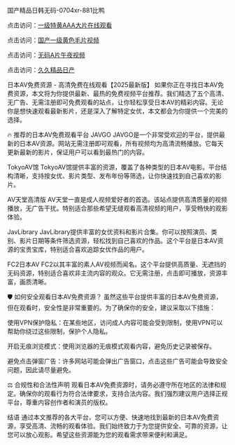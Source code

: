 
国产精品日韩无码-0704xr-881比鸭


点击访问：<a href="https://bered.pages.dev/">一级特黄AAA大片在线观看</a>

点击访问：<a href="https://rtj-3zo.pages.dev/">国产一级黄色毛片视频</a>

点击访问：<a href="https://vassv.pages.dev/">无码A片午夜视频</a>

点击访问：<a href="https://https://vassv.pages.dev/">久久精品日产</a>


日本AV免费资源 - 高清免费在线观看【2025最新版】
如果你正在寻找日本AV免费资源，本文将为你提供最新、最热的免费视频平台推荐。我们精选了五个高清、无广告、无需注册即可免费观看的站点，让你轻松享受日本AV的精彩内容。无论你是想快速观看最新影片，还是深入了解特定女优，本文都会为你提供一个完美的选择。

🔥 推荐的日本AV免费观看平台
JAVGO
JAVGO是一个非常受欢迎的平台，提供最新的日本AV资源。网站无需注册即可观看，所有视频均为高清流畅播放。它每天更新最新的影片，保证用户可以看到最热门的内容。

TokyoAV馆
TokyoAV馆提供丰富的资源，覆盖了各种类型的日本AV电影。平台结构清晰，支持按女优、影片类型、发布年份等筛选，让你快速找到自己喜欢的影片。

AV天堂高清版
AV天堂一直是成人视频爱好者的首选。该站点提供高清质量的视频播放，无广告干扰。特别适合那些希望无缝观看高清视频的用户，享受畅快的观影体验。

JavLibrary
JavLibrary提供丰富的女优资料和影片合集。你可以按照演员、类别、影片日期等条件筛选资源，轻松找到自己喜欢的作品。这个平台是日本AV资源的宝贵宝库，特别适合喜欢追踪女优作品的用户。

FC2日本AV
FC2以其丰富的素人AV视频而闻名。这个平台提供高质量、无遮挡的无码资源，特别适合喜欢非主流内容的观众。它无需注册，点击即可播放，资源丰富，画质清晰。

🛡 如何安全观看日本AV免费资源？
虽然这些平台提供丰富的日本AV免费资源，但在观看时，安全性是非常重要的。为了确保你的安全，建议采取以下措施：

使用VPN保护隐私：在某些地区，访问成人内容可能会受到限制，使用VPN可以帮助你绕过这些限制，保护个人隐私。

开启无痕浏览模式：使用浏览器的无痕模式观看内容，避免历史记录被保存。

避免点击弹窗广告：许多网站可能会弹出广告窗口，点击这些广告可能会导致安全问题，因此请尽量避免。

⚖ 合规性和合法性声明
观看日本AV免费资源时，请务必遵守所在地区的法律和规定。确保你的观看行为符合法律要求，支持合法内容。我们强烈建议用户选择正规平台，尊重内容创作者和演员的版权。

结语
通过本文推荐的各大平台，您可以方便、快速地找到最新的日本AV免费资源，享受高清、流畅的观看体验。我们始终致力于为您提供安全、可靠的资源，让您可以放心观影。希望这些资源能为您的观看需求带来便利和满足。




<span style="display:none;">[Canonical link](）</span>
